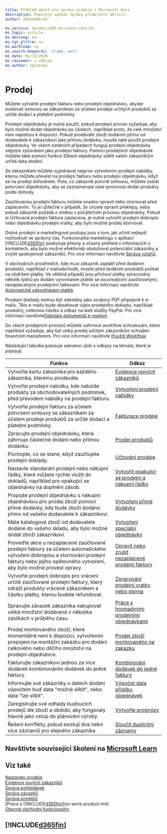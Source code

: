 ```yaml
---
title: Přehled úkolů pro správu prodeje | Microsoft Docs
description: Popisuje způsob správy prodejních aktivit.
author: ZdenekBicek

ms.service: dynamics365-business-central
ms.topic: article
ms.devlang: na
ms.tgt_pltfrm: na
ms.workload: na
ms.search.keywords: 'trade, sell'
ms.date: 01/15/2020
ms.reviewer: v-zdbice
ms.author: sgroespe
---
```

# Prodej

Můžete vytvářet prodejní fakturu nebo prodejní objednávku, abyste evidovali smlouvu se zákazníkem za účelem prodeje určitých produktů za určité dodací a platební podmínky.

Prodejní objednávky je nutné použít, pokud prodejní proces vyžaduje, aby bylo možné dodat objednávku po částech, například proto, že celé množství není najednou k dispozici. Pokud prodáváte zboží dodáním přímo od dodavatele k zákazníkovi jako přímou dodávku, musíte také použít prodejní objednávky. Ve všech ostatních případech fungují prodejní objednávky stejným způsobem jako prodejní faktury. Pomocí prodejních objednávek můžete také pomocí funkce Slíbení objednávky sdělit vašim zákazníkům určitá data dodání.  

Se zákazníkem můžete vyjednávat nejprve vytvořením prodejní nabídky, kterou můžete převést na prodejní fakturu nebo prodejní objednávku, když se na prodeji dohodnete. Poté, co zákazník potvrdí smlouvu, můžete zaslat potvrzení objednávky, aby se zaznamenala vaše povinnost dodat produkty podle dohody.

Zaúčtovanou prodejní fakturu můžete snadno opravit nebo stornovat před zaplacením. To je užitečné v případě, že chcete opravit překlepy, nebo pokud zákazník požádá o změnu v počátečním procesu objednávky. Pokud je Účtovaná prodejní faktura zaplacena, je nutné vytvořit prodejní dobropis nebo objednávku prodejní vratky, aby bylo možné prodej stornovat.

Dobré prodejní a marketingové postupy jsou o tom, jak učinit nejlepší rozhodnutí ve správný čas. Funkcionalita marketingu v aplikaci [!INCLUDE[d365fin](includes/d365fin_md.md)] poskytuje přesný a včasný přehled o informacích o kontaktech, aby bylo možné efektivněji obsluhovat potenciální zákazníky a zvýšit spokojenost zákazníků. Pro více informací navštivte [Správa vztahů](marketing-relationship-management.md).

V obchodních prostředích, kde musí zákazník zaplatit před dodáním produktů, například v maloobchodě, musíte před dodáním produktů počkat na obdržení platby. Ve většině případů jsou příchozí platby zpracovány několik týdnů po dodání vyrovnáním plateb se souvisejícími zaúčtovanými, nezaplacenými prodejními fakturami. Pro více informací navštivte [Automatické odsouhlasení plateb](receivables-how-reconcile-payments-auto-application.md)

Prodejní doklady mohou být odeslány jako soubory PDF připojené k e-mailu. Tělo e-mailu bude obsahovat výpis prodejního dokladu, například produkty, celkovou částku a odkaz na web služby PayPal. Pro více informací navštivte[Odeslání dokumentů e-mailem](ui-how-send-documents-email.md).

Do všech prodejních procesů můžete zahrnout workflow schvalování, které například vyžaduje, aby byl velký prodej určitým zákazníkům schválen finančním manažerem. Pro více informací navštivte [Použití Workflow](across-use-workflows.md).

Následující tabulka popisuje sekvenci úloh s odkazy na témata, které je popisují.

| Funkce | Odkaz |
| --- | --- |
|Vytvořte kartu zákazníka pro každého zákazníka, kterému prodáváte.|[Evidence nových zákazníků](sales-how-register-new-customers.md)|
|Vytvořte prodejní nabídku, kde nabízíte produkty za obchodovatelných podmínek, před převodem nabídky na prodejní fakturu.|[Vytvoření prodejní nabídky](sales-how-make-offers.md) |
|Vytvořte prodejní fakturu za účelem potvrzení smlouvy se zákazníkem za účelem prodeje produktů za určité dodací a platební podmínky.|[Fakturace prodeje](sales-how-invoice-sales.md) |
|Zpracujte prodejní objednávku, která zahrnuje částečné dodání nebo přímou dodávku.|[Prodej produktů](sales-how-sell-products.md) |
|Pochopte, co se stane, když zaúčtujete prodejní doklady.|[Účtování prodeje](ui-post-sales.md) |
|Nastavte standardní prodejní nebo nákupní řádky, které můžete rychle vložit do dokladů, například pro opakující se objednávky na doplnění zásob.|[Vytvořit opakující se prodejní a nákupní řádky](sales-how-work-standard-lines.md)|  
|Propojte prodejní objednávku s nákupní objednávkou pro prodej zboží pomocí přímé dodávky, kdy bude zboží dodáno přímo od vašeho dodavatele k zákazníkovi. |[Vytvoření přímé dodávky](sales-how-drop-shipment.md) |
|Máte katalogové zboží od dodavatele dodané do vašeho skladu, aby bylo možné dodat zboží zákazníkovi.|[Vytvoření speciální objednávky](sales-how-to-create-special-orders.md)|
|Proveďte akce u nezaplacené zaúčtované prodejní faktury za účelem automatického vytvoření dobropisu a stornování prodejní faktury nebo jejího opětovného vytvoření, aby bylo možné provést opravy.|[Opravit nebo zrušit nezaplacené prodejní faktury](sales-how-correct-cancel-sales-invoice.md) |
|Vytvořte prodejní dobropis pro vrácení určité zaúčtované prodejní faktury, který odráží produkty vrácené zákazníkem a částku platby, kterou budete refundovat.|[Zpracování prodejní vratky nebo storna](sales-how-process-sales-returns-cancellations.md) |
|Spravujte závazek zákazníka nakupovat velká množství dodávaná v několika zásilkách v průběhu času.|[Práce s hromadnými prodejními objednávkami](sales-how-to-create-blanket-sales-orders.md)|
|Prodej montovaného zboží, které momentálně není k dispozici, vytvořením propojení na montážní zakázku pro dodání celkového nebo dílčího množství na prodejní objednávce.|[Prodej zboží montovaného na zakázku](assembly-how-to-sell-items-assembled-to-order.md)|
|Fakturujte zákazníkovi jednou za více dodávek kombinováním dodávek do jedné faktury.|[Kombinování dodávek do jedné faktury](sales-how-to-combine-shipments-on-a-single-invoice.md)|
|Informujte své zákazníky o datech dodání výpočtem buď data "možné slíbit", nebo data "lze slíbit".|[Výpočet data příslibu objednávek](sales-how-to-calculate-order-promising-dates.md)|
|Zaregistrujte své odhady budoucích prodejů dle zboží a období, aby fungovaly hlavně jako vstup do plánování výroby.|[Vytvořte prognózy](production-how-to-create-a-forecast.md)|
|Řešení konfliktu, pokud existují dva nebo více záznamů pro stejného zákazníka.|[Sloučit duplicitní záznamy](sales-how-merge-duplicate-records.md)|

## Navštivte související školení na [Microsoft Learn](/learn/paths/sell-items-services-dynamics-365-business-central/)

## Viz také

[Nastavení prodeje](sales-setup-sales.md)  
[Evidence nových zákazníků](sales-how-register-new-customers.md)  
[Správa pohledávek](receivables-manage-receivables.md)  
[Správa závazků](payables-manage-payables.md)  
[Správa projektů](projects-manage-projects.md)     
[Práce s [!INCLUDE[d365fin](includes/d365fin_md.md)]](ui-work-product.md)  
[Obecné obchodní funkcionality](ui-across-business-areas.md)

## [!INCLUDE[d365fin](includes/free_trial_md.md)]  
